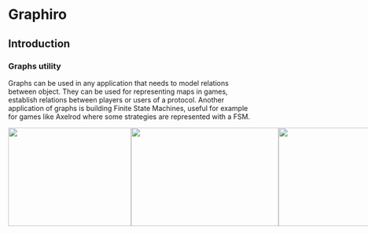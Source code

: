 # Graphiro

## Introduction

### Graphs utility
Graphs can be used in any application that needs to model relations between object.
They can be used for representing maps in games, establish relations between players or users of a protocol.
Another application of graphs is building Finite State Machines, useful for example for games like Axelrod where some strategies are represented with a FSM.
<div>
<div style="display:flex">
 <img src="https://user-images.githubusercontent.com/30298476/178510653-b133c590-777f-46f8-9af1-00b6b480ecee.png" width="250" height="200"/>
 <img src="https://user-images.githubusercontent.com/30298476/178511633-489a5748-0f50-49f1-a2f0-6cb5076bde52.jpeg" width="300" height="200"/>
 <img src="https://user-images.githubusercontent.com/30298476/178512519-2cd45b07-14ed-43ef-8e6e-184b6e59f624.png" width="300" height="200/>
</div>
</div>

.
## Graphs representation
There are three main ways to represent a graph:
- Adjacency matrix
- Adjacency list
- Edge list

The edge list representation is usually the most expensive, while the other two are quite efficient and offer different trade-offs.
So, in this library I decided to use the edge list representation.

Wait what?

Since cairo works only with recursion, the edge list representation is the one that only uses recursive structure and therefore feels more natural.
Another limitation is that it is not currently possible to create a mapping to an array (no pointers allowed).

The graph assumes there exists `felt.SIZE` nodes and just saves the information about edges.
`edge` is a structure with two members: source and destination.
The edge list maps an index to an `edge` structure.

The supported external functions are the following:
- `add_edge`: add an edge to the edge list
- `are_adjacent`: check that two nodes are adjacent
- `reachable`: check if there is a path between two nodes with a DFS

The next important function to implement is the one that returns the [component](https://en.wikipedia.org/wiki/Component_(graph_theory)) of a given vertex.
